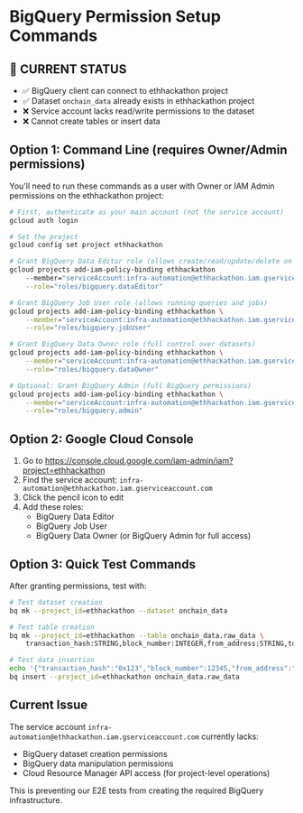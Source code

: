 # BigQuery Permission Setup Commands

## 🎯 CURRENT STATUS
- ✅ BigQuery client can connect to ethhackathon project
- ✅ Dataset `onchain_data` already exists in ethhackathon project
- ❌ Service account lacks read/write permissions to the dataset
- ❌ Cannot create tables or insert data

## Option 1: Command Line (requires Owner/Admin permissions)

You'll need to run these commands as a user with Owner or IAM Admin permissions on the ethhackathon project:

```bash
# First, authenticate as your main account (not the service account)
gcloud auth login

# Set the project
gcloud config set project ethhackathon

# Grant BigQuery Data Editor role (allows create/read/update/delete on datasets and tables)
gcloud projects add-iam-policy-binding ethhackathon
    --member="serviceAccount:infra-automation@ethhackathon.iam.gserviceaccount.com" \
    --role="roles/bigquery.dataEditor"

# Grant BigQuery Job User role (allows running queries and jobs)
gcloud projects add-iam-policy-binding ethhackathon \
    --member="serviceAccount:infra-automation@ethhackathon.iam.gserviceaccount.com" \
    --role="roles/bigquery.jobUser"

# Grant BigQuery Data Owner role (full control over datasets)
gcloud projects add-iam-policy-binding ethhackathon \
    --member="serviceAccount:infra-automation@ethhackathon.iam.gserviceaccount.com" \
    --role="roles/bigquery.dataOwner"

# Optional: Grant BigQuery Admin (full BigQuery permissions)
gcloud projects add-iam-policy-binding ethhackathon \
    --member="serviceAccount:infra-automation@ethhackathon.iam.gserviceaccount.com" \
    --role="roles/bigquery.admin"
```

## Option 2: Google Cloud Console

1. Go to https://console.cloud.google.com/iam-admin/iam?project=ethhackathon
2. Find the service account: `infra-automation@ethhackathon.iam.gserviceaccount.com`
3. Click the pencil icon to edit
4. Add these roles:
   - BigQuery Data Editor
   - BigQuery Job User
   - BigQuery Data Owner (or BigQuery Admin for full access)

## Option 3: Quick Test Commands

After granting permissions, test with:

```bash
# Test dataset creation
bq mk --project_id=ethhackathon --dataset onchain_data

# Test table creation
bq mk --project_id=ethhackathon --table onchain_data.raw_data \
    transaction_hash:STRING,block_number:INTEGER,from_address:STRING,to_address:STRING,value:FLOAT,gas_used:INTEGER,timestamp:TIMESTAMP

# Test data insertion
echo '{"transaction_hash":"0x123","block_number":12345,"from_address":"0xabc","to_address":"0xdef","value":1.5,"gas_used":21000,"timestamp":"2024-01-01T00:00:00Z"}' | \
bq insert --project_id=ethhackathon onchain_data.raw_data
```

## Current Issue

The service account `infra-automation@ethhackathon.iam.gserviceaccount.com` currently lacks:
- BigQuery dataset creation permissions
- BigQuery data manipulation permissions
- Cloud Resource Manager API access (for project-level operations)

This is preventing our E2E tests from creating the required BigQuery infrastructure.
